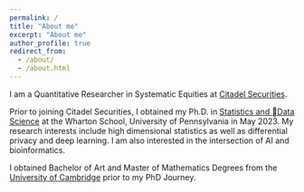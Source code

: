 ```yaml
---
permalink: /
title: "About me"
excerpt: "About me"
author_profile: true
redirect_from: 
  - /about/
  - /about.html
---
```



I am a Quantitative Researcher in Systematic Equities at [Citadel Securities](https://www.citadelsecurities.com/).

Prior to joining Citadel Securities, I obtained my Ph.D. in [Statistics and Data Science](https://statistics.wharton.upenn.edu/) at the Wharton School, University of Pennsylvania in May 2023. My research interests include high dimensional statistics as well as differential privacy and deep learning. I am also interested in the intersection of AI and bioinformatics.

I obtained Bachelor of Art and Master of Mathematics Degrees from the [University of Cambridge](https://www.cam.ac.uk/) prior to my PhD Journey.

